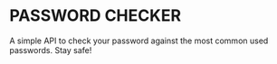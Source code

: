 # PASSWORD CHECKER

A simple API to check your password against the most common used passwords. Stay safe!
